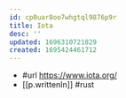 ```yaml
---
id: cp0uar8oo7whgtql9876p9r
title: Iota
desc: ''
updated: 1696310721829
created: 1695424461712
---
```


- #url https://www.iota.org/
- [[p.writtenIn]] #rust